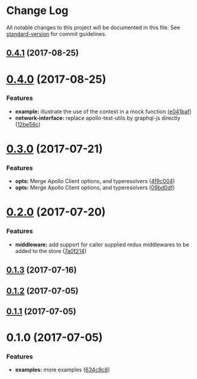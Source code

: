 # Change Log

All notable changes to this project will be documented in this file. See [standard-version](https://github.com/conventional-changelog/standard-version) for commit guidelines.

<a name="0.4.1"></a>
## [0.4.1](https://github.com/abhiaiyer91/apollo-storybook-decorator/compare/v0.4.0...v0.4.1) (2017-08-25)



<a name="0.4.0"></a>
# [0.4.0](https://github.com/abhiaiyer91/apollo-storybook-decorator/compare/v0.3.0...v0.4.0) (2017-08-25)


### Features

* **example:** illustrate the use of the context in a mock function ([e041baf](https://github.com/abhiaiyer91/apollo-storybook-decorator/commit/e041baf))
* **network-interface:** replace apollo-test-utils by graphql-js directly ([12be56c](https://github.com/abhiaiyer91/apollo-storybook-decorator/commit/12be56c))



<a name="0.3.0"></a>
# [0.3.0](https://github.com/abhiaiyer91/apollo-storybook-decorator/compare/v0.2.0...v0.3.0) (2017-07-21)


### Features

* **opts:** Merge Apollo Client options, and typeresolvers ([4f9c004](https://github.com/abhiaiyer91/apollo-storybook-decorator/commit/4f9c004))
* **opts:** Merge Apollo Client options, and typeresolvers ([09bd0df](https://github.com/abhiaiyer91/apollo-storybook-decorator/commit/09bd0df))



<a name="0.2.0"></a>
# [0.2.0](https://github.com/abhiaiyer91/apollo-storybook-decorator/compare/v0.1.3...v0.2.0) (2017-07-20)


### Features

* **middleware:** add support for caller supplied redux middlewares to be added to the store ([7a0f214](https://github.com/abhiaiyer91/apollo-storybook-decorator/commit/7a0f214))



<a name="0.1.3"></a>
## [0.1.3](https://github.com/abhiaiyer91/apollo-storybook-decorator/compare/v0.1.2...v0.1.3) (2017-07-16)



<a name="0.1.2"></a>
## [0.1.2](https://github.com/abhiaiyer91/apollo-storybook-decorator/compare/v0.1.1...v0.1.2) (2017-07-05)



<a name="0.1.1"></a>
## [0.1.1](https://github.com/abhiaiyer91/apollo-storybook-decorator/compare/v0.1.0...v0.1.1) (2017-07-05)



<a name="0.1.0"></a>
# 0.1.0 (2017-07-05)


### Features

* **examples:** more examples ([634c9c8](https://github.com/abhiaiyer91/apollo-storybook-decorator/commit/634c9c8))
